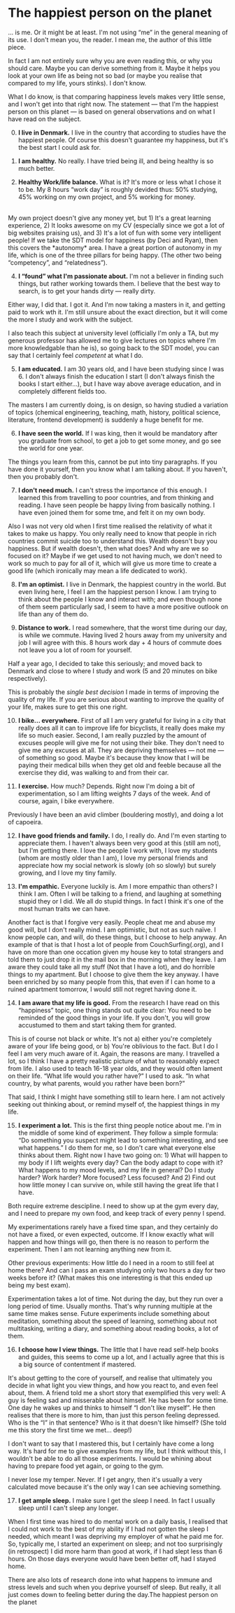 # The happiest person on the planet

... is me. Or it might be at least. I'm not using “me” in the general meaning of its use. I don't mean you, the reader. I mean me, the author of this little piece.

In fact I am not entirely sure why you are even reading this, or why you should care. Maybe you can derive something from it. Maybe it helps you look at your own life as being not so bad (or maybe you realise that compared to my life, yours stinks). I don't know.

What I do know, is that comparing happiness levels makes very little sense, and I won't get into that right now. The statement — that I'm the happiest person on this planet — is based on general observations and on what I have read on the subject.

  0. **I live in Denmark.** I live in the country that according to studies have the happiest people. Of course this doesn't guarantee my happiness, but it's the best start I could ask for.

  0. **I am healthy.** No really. I have tried being ill, and being healthy is so much better.

  0. **Healthy Work/life balance.** What is it? It's more or less what I chose it to be. My 8 hours “work day” is roughly devided thus: 50% studying, 45% working on my own project, and 5% working for money.
  <br>
  My own project doesn't give any money yet, but 1) It's a great learning experience, 2) It looks awesome on my CV (especially since we got a lot of big websites praising us), and 3) It's a lot of fun with some very intelligent people!
  If we take the SDT model for happiness (by Deci and Ryan), then this covers the *autonomy* area. I have a great portion of autonomy in my life, which is one of the three pillars for being happy. (The other two being “competency”, and “relatedness”).

  4. **I “found” what I'm passionate about.** I'm not a believer in finding such things, but rather working towards them. I believe that the best way to search, is to get your hands dirty — really dirty.

  Either way, I did that. I got it. And I'm now taking a masters in it, and getting paid to work wth it. I'm still unsure about the exact direction, but it will come the more I study and work with the subject.

  I also teach this subject at university level (officially I'm only a TA, but my generous professor has allowed me to give lectures on topics where I'm more knowledgable than he is), so going back to the SDT model, you can say that I certainly feel *competent* at what I do.

  5. **I am educated.** I am 30 years old, and I have been studying since I was 6. I don't always finish the education I start (I don't always finish the books I start either...), but I have way above average education, and in completely different fields too.

  The masters I am currently doing, is on design, so having studied a variation of topics (chemical engineering, teaching, math, history, political science, literature, frontend development) is suddenly a huge benefit for me.

  6. **I have seen the world.** If I was king, then it would be mandatory after you graduate from school, to get a job to get some money, and go see the world for one year.

  The things you learn from this, cannot be put into tiny paragraphs. If you have done it yourself, then you know what I am talking about. If you haven't, then you probably don't.

  7. **I don't need much.** I can't stress the importance of this enough. I learned this from travelling to poor countries, and from thinking and reading. I have seen people be happy living from basically nothing. I have even joined them for some tme, and felt it on my own body.

  Also I was not very old when I first time realised the relativity of what it takes to make us happy. You only really need to know that people in rich countries commit suicide too to understand this. Wealth doesn't buy you happiness. But if wealth doesn't, then what does? And why are we so focused on it? Maybe if we get used to not having much, we don't need to work so much to pay for all of it, which will give us more time to create a good life (which ironically may mean a life dedicated to work).

  8. **I'm an optimist.** I live in Denmark, the happiest country in the world. But even living here, I feel I am the happiest person I know. I am trying to think about the people I know and interact with; and even though none of them seem particularly sad, I seem to have a more positive outlook on life than any of them do.

  9. **Distance to work.** I read somewhere, that the worst time during our day, is while we commute. Having lived 2 hours away from my university and job I will agree with this. 8 hours work day + 4 hours of commute does not leave you a lot of room for yourself.

  Half a year ago, I decided to take this seriously; and moved back to Denmark and close to where I study and work (5 and 20 minutes on bike respectively).

  This is probably the *single best decision* I made in terms of improving the quality of my life. If you are serious about wanting to improve the quality of your life, makes sure to get this one right.

  10. **I bike... everywhere.** First of all I am very grateful for living in a city that really does all it can to improve life for bicyclists, it really does make my life so much easier. Second, I am really puzzled by the amount of excuses people will give me for not using their bike. They don't need to give me any excuses at all. They are depriving themselves — not me — of something so good. Maybe it's because they know that I will be paying their medical bills when they get old and feeble because all the exercise they did, was walking to and from their car.

  11. **I exercise.** How much? Depends. Right now I'm doing a bit of experimentation, so I am lifting weights 7 days of the week. And of course, again, I bike everywhere.

  Previously I have been an avid climber (bouldering mostly), and doing a lot of capoeira.

  12. **I have good friends and family.** I do, I really do. And I'm even starting to appreciate them. I haven't always been very good at this (still am not), but I'm getting there. I love the people I work with, I love my students (whom are mostly older than I am), I love my personal friends and appreciate how my social network is slowly (oh so slowly) but surely growing, and I love my tiny family.

  13. **I'm empathic.** Everyone luckily is. Am I more empathic than others? I think I am. Often I will be talking to a friend, and laughing at something stupid they or I did. We all do stupid things. In fact I think it's one of the most human traits we can have.

  Another fact is that I forgive very easily. People cheat me and abuse my good will, but I don't really mind. I am optimistic, but not as such naïve. I know people can, and will, do these things, but I choose to help anyway. An example of that is that I host a lot of people from CouchSurfing(.org), and I have on more than one occation given my house key to total strangers and told them to just drop it in the mail box in the morning when they leave. I am aware they could take all my stuff (Not that I have a lot), and do horrible things to my apartment. But I choose to give them the key anyway. I have been enriched by so many people from this, that even if I can home to a ruined apartment tomorrow, I would still not regret having done it.

  14. **I am aware that my life is good.** From the research I have read on this “happiness” topic, one thing stands out quite clear: You need to be reminded of the good things in your life. If you don't, you will grow accustumed to them and start taking them for granted.

  This is of course not black or white. It's not a) either you're completely aware of your life being good, or b) You're oblivious to the fact. But I do I feel I am very much aware of it. Again, the reasons are many. I travelled a lot, so I think I have a pretty realistic picture of what to reasonably expect from life. I also used to teach 16-18 year olds, and they would often lament on their life. “What life would you rather have?” I used to ask. “In what country, by what parents, would you rather have been born?”

  That said, I think I might have something still to learn here. I am not actively seeking out thinking about, or remind myself of, the happiest things in my life.

  15. **I experiment a lot.** This is the first thing people notice about me. I'm in the middle of some kind of experiment. They follow a simple formula: “Do something you suspect might lead to something interesting, and see what happens.” I do them for me, so I don't care what everyone else thinks about them. Right now I have two going on: 1) What will happen to my body if I lift weights every day? Can the body adapt to cope with it? What happens to my mood levels, and my life in general? Do I study harder? Work harder? More focused? Less focused? And 2) Find out how little money I can survive on, while still having the great life that I have.

  Both require extreme descipline. I need to show up at the gym every day, and I need to prepare my own food, and keep track of every penny I spend.

  My experimentations rarely have a fixed time span, and they certainly do not have a fixed, or even expected, outcome. If I know exactly what will happen and how things will go, then there is no reason to perform the experiment. Then I am not learning anything new from it.

  Other previous experiments: How little do I need in a room to still feel at home there? And can I pass an exam studying only two hours a day for two weeks before it? (What makes this one interesting is that this ended up being my best exam).

  Experimentation takes a lot of time. Not during the day, but they run over a long period of time. Usually months. That's why running multiple at the same time makes sense. Future experiments include something about meditation, something about the speed of learning, something about not multitasking, writing a diary, and something about reading books, a lot of them.

  16. **I choose how I view things.** The little that I have read self-help books and guides, this seems to come up a lot, and I actually agree that this is a big source of contentment if mastered.

  It's about getting to the core of yourself, and realise that ultimately you decide in what light you view things, and how you react to, and even feel about, them. A friend told me a short story that exemplified this very well: A guy is feeling sad and misserable about himself. He has been for some time. One day he wakes up and thinks to himself “I don't like myself”. He then realises that there is more to him, than just this person feeling depressed. Who is the “I” in that sentence? Who is it that doesn't like himself? (She told me this story the first time we met... deep!)

  I don't want to say that I mastered this, but I certainly have come a long way. It's hard for me to give examples from my life, but I think without this, I wouldn't be able to do all those experiments. I would be whining about having to prepare food yet again, or going to the gym.

  I never lose my temper. Never. If I get angry, then it's usually a very calculated move because it's the only way I can see achieving something.


  17. **I get ample sleep.** I make sure I get the sleep I need. In fact I usually sleep until I can't sleep any longer.

  When I first time was hired to do mental work on a daily basis, I realised that I could not work to the best of my ability if I had not gotten the sleep I needed, which meant I was depriving my employer of what he paid me for. So, typically me, I started an experiment on sleep; and not too surprisingly (in retrospect) I did more harm than good at work, if I had slept less than 6 hours. On those days everyone would have been better off, had I stayed home.

  There are also lots of research done into what happens to immune and stress levels and such when you deprive yourself of sleep. But really, it all just comes down to feeling better during the day.The happiest person on the planet
